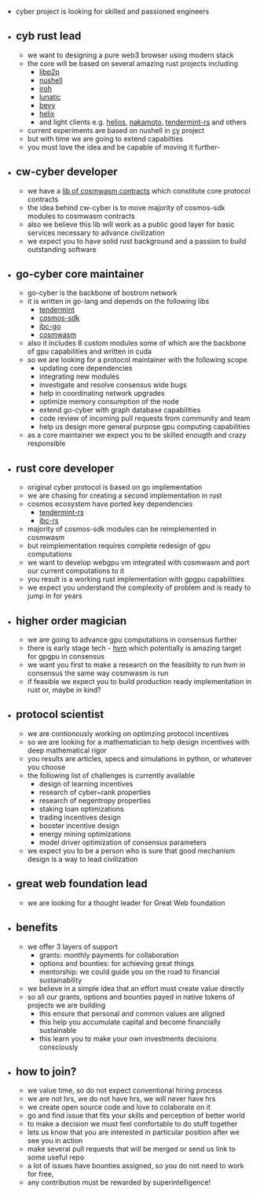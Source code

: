 - cyber project is looking for skilled and passioned engineers
- ## cyb rust lead
	- we want to designing a pure web3 browser using modern stack
	- the core will be based on several amazing rust projects including
		- [libp2p](https://github.com/libp2p/rust-libp2p)
		- [nushell](https://github.com/nushell/nushell)
		- [iroh](https://github.com/n0-computer/iroh)
		- [lunatic](https://github.com/lunatic-solutions/lunatic)
		- [bevy](https://github.com/bevyengine/bevy)
		- [helix](https://github.com/helix-editor/helix)
		- and light clients e.g. [helios](https://github.com/a16z/helios), [nakamoto](https://github.com/cloudhead/nakamoto), [tendermint-rs](https://github.com/informalsystems/tendermint-rs) and others
	- current experiments are based on nushell in [cy](https://github.com/cyber-prophet/cy) project
	- but with time we are going to extend capabilties
	- you must love the idea and be capable of moving it further- 
- ## cw-cyber developer
	- we have a [lib of cosmwasm contracts](https://github.com/cybercongress?q=cw&type=all&language=&sort=) which constitute core protocol contracts
	- the idea behind cw-cyber is to move majority of cosmos-sdk modules to cosmwasm contracts
	- also we believe this lib will work as a public good layer for basic services necessary to advance civilization
	- we expect you to have solid rust background and a passion to build outstanding software
- ## go-cyber core maintainer
	- go-cyber is the backbone of bostrom network
	- it is written in go-lang and depends on the following libs
		- [tendermint](https://github.com/tendermint/tendermint)
		- [cosmos-sdk](https://github.com/cosmos/cosmos-sdk)
		- [ibc-go](https://github.com/cosmos/ibc-go)
		- [cosmwasm](https://github.com/CosmWasm/cosmwasm)
	- also it includes 8 custom modules some of which are the backbone of gpu capabilities and written in cuda
	- so we are looking for a protocol maintainer with the following scope
		- updating core dependencies
		- integrating new modules
		- investigate and resolve consensus wide bugs
		- help in coordinating network upgrades
		- optimize memory consumption of the node
		- extend go-cyber with graph database capabilities
		- code review of incoming pull requests from community and team
		- help us design more general purpose gpu computing capabilities
	- as a core maintainer we expect you to be skilled enougth and crazy responsible
- ## rust core developer
	- original cyber protocol is based on go implementation
	- we are chasing for creating a second implementation in rust
	- cosmos ecosystem have ported key dependencies
		- [tendermint-rs](https://github.com/informalsystems/tendermint-rs)
		- [ibc-rs](https://github.com/cosmos/ibc-rs)
	- majority of cosmos-sdk modules can be reimplemented in cosmwasm
	- but reimplementation requires complete redesign of gpu computations
	- we want to develop webgpu vm integrated with cosmwasm and port our current computations to it
	- you result is a working rust implementation with gpgpu capabilities
	- we expect you understand the complexity of problem and is ready to jump in for years
- ## higher order magician
	- we are going to advance gpu computations in consensus further
	- there is early stage tech - [hvm](https://github.com/HigherOrderCO/HVM) which potentially is amazing target for gpgpu in consensus
	- we want you first to make a research on the feasibiity to run hvm in consensus the same way cosmwasm is run
	- if feasible we expect you to build production ready implementation in rust or, maybe in kind?
- ## protocol scientist
	- we are contionously working on optimzing protocol incentives
	- so we are looking for a mathematician to help design incentives with deep mathematical rigor
	- you results are articles, specs and simulations in python, or whatever you choose
	- the following list of challenges is currently available
		- design of learning incentives
		- research of cyber~rank properties
		- research of negentropy properties
		- staking loan optimizations
		- trading incentives design
		- booster incentive design
		- energy mining optimizations
		- model driver optimization of consensus parameters
	- we expect you to be a person who is sure that good mechanism design is a way to lead civilization
- ## great web foundation lead
	- we are looking for a thought leader for Great Web foundation
- ## benefits
	- we offer 3 layers of support
		- grants: monthly payments for collaboration
		- options and bounties: for achieving great things
		- mentorship: we could guide you on the road to financial sustainability
	- we believe in a simple idea that an effort must create value directly
	- so all our grants, options and bounties payed in native tokens of projects we are building
		- this ensure that personal and common values are aligned
		- this help you accumulate capital and become financially sustainable
		- this learn you to make your own investments decisions consciously
- ## how to join?
	- we value time, so do not expect conventional hiring process
	- we are not hrs, we do not have hrs, we will never have hrs
	- we create open source code and love to colaborate on it
	- go and find issue that fits your skills and perception of better world
	- to make a decision we must feel comfortable to do stuff together
	- lets us know that you are interested in particular position after we see you in action
	- make several pull requests that will be merged or send us link to some useful repo
	- a lot of issues have bounties assigned, so you do not need to work for free,
	- any contribution must be rewarded by superintelligence!